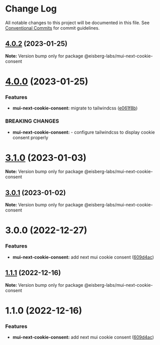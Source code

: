 # Change Log

All notable changes to this project will be documented in this file.
See [Conventional Commits](https://conventionalcommits.org) for commit guidelines.

## [4.0.2](https://github.com/eisberg-labs/react-components/compare/v4.0.1...v4.0.2) (2023-01-25)

**Note:** Version bump only for package @eisberg-labs/mui-next-cookie-consent

# [4.0.0](https://github.com/eisberg-labs/react-components/compare/v3.1.1...v4.0.0) (2023-01-25)

### Features

- **mui-next-cookie-consent:** migrate to tailwindcss ([e061f8b](https://github.com/eisberg-labs/react-components/commit/e061f8b6d60caf8ef7c45438595eadff26bb0587))

### BREAKING CHANGES

- **mui-next-cookie-consent:** - configure tailwindcss to display cookie consent properly

# [3.1.0](https://github.com/eisberg-labs/react-components/compare/v3.0.1...v3.1.0) (2023-01-03)

**Note:** Version bump only for package @eisberg-labs/mui-next-cookie-consent

## [3.0.1](https://github.com/eisberg-labs/react-components/compare/v3.0.0...v3.0.1) (2023-01-02)

**Note:** Version bump only for package @eisberg-labs/mui-next-cookie-consent

# 3.0.0 (2022-12-27)

### Features

- **mui-next-cookie-consent:** add next mui cookie consent ([609d4ac](https://github.com/eisberg-labs/react-components/commit/609d4acc7bce3434cb1752a15720a87a59755bc2))

## [1.1.1](https://github.com/eisberg-labs/react-components/compare/@eisberg-labs/mui-next-cookie-consent@1.1.0...@eisberg-labs/mui-next-cookie-consent@1.1.1) (2022-12-16)

**Note:** Version bump only for package @eisberg-labs/mui-next-cookie-consent

# 1.1.0 (2022-12-16)

### Features

- **mui-next-cookie-consent:** add next mui cookie consent ([609d4ac](https://github.com/eisberg-labs/react-components/commit/609d4acc7bce3434cb1752a15720a87a59755bc2))
